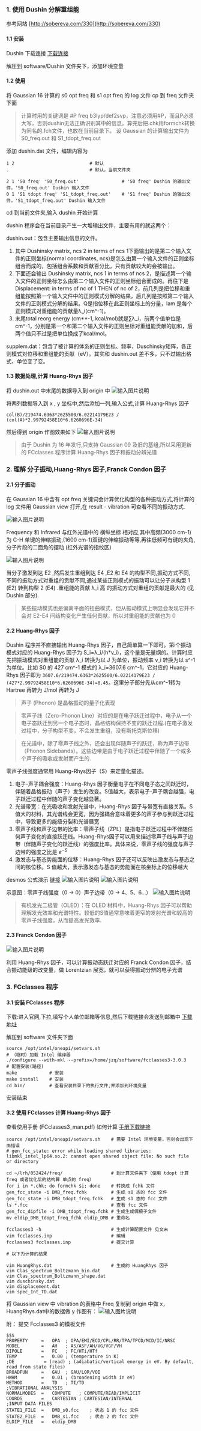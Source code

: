 ### 1. 使用 Dushin 分解重组能

参考网站 [http://sobereva.com/330](http://sobereva.com/330)
#### 1.1 安装

Dushin 下载连接 [下载连接](http://bbs.keinsci.com/forum.php?mod=attachment&aid=NDY5Nnw4M2FiOTliM3wxNzE2OTQ1Mzc5fDYzNTEzfDM0MDc%3D)

解压到 software/Dushin 文件夹下，添加环境变量

#### 1.2 使用

将 Gaussian 16 计算的 s0 opt freq 和 s1 opt freq 的 log 文件 cp 到 freq 文件夹下面
> 计算时用的关键词是 #P freq b3lyp/def2svp，注意必须用#P，而且P必须大写，否则dushin无法正确识别其中的信息。算完后把.chk用formchk转换为同名的.fch文件，也放在当前目录下。
设 Gaussian 的计算输出文件为 S0_freq.out 和 S1_tdopt_freq.out

添加 dushin.dat 文件，编辑内容为

```
1 2                            # 默认
.                              # 默认，当前文件夹

2 1 'S0 freq' 'S0_freq.out'                # 'S0 freq' Dushin 的输出文件，'S0_freq.out' Dushin 输入文件
0 1 'S1 tdopt freq' 'S1_tdopt_freq.out'    # 'S1 freq' Dushin 的输出文件，'S1_tdopt_freq.out' Dushin 输入文件
```
cd 到当前文件夹,输入 dushin 开始计算

dushin 程序会在当前目录产生一大堆输出文件，主要有用的就这两个：

dushin.out：包含主要输出信息的文件。
1. 其中 Dushinsky matrix, ncs 2 in terms of ncs 1下面输出的是第二个输入文件的正则坐标(normal coordinates, ncs)是怎么由第一个输入文件的正则坐标组合而成的，包括组合系数和贡献百分比，只有贡献较大的会被输出。
2. 下面还会输出 Dushinsky matrix, ncs 1 in terms of ncs 2，是描述第一个输入文件的正则坐标怎么由第二个输入文件的正则坐标组合而成的。再往下是Displacement: in terms of nc of 1 THEN of nc of 2，前几列是把位移和重组能按照第一个输入文件中的正则模式分解的结果，后几列是按照第二个输入文件的正则模式分解的结果。Q是指位移在此正则坐标上的分量，lam 是每个正则模式对重组能的贡献量λ_i(cm^-1)。
3. 末尾total reorg energy (cm**-1, kcal/mol)就是∑λ_i，前两个值单位是cm^-1，分别是第一个和第二个输入文件的正则坐标对重组能贡献的加和，后两个值只不过是把单位换成了kcal/mol。

supplem.dat：包含了被计算的体系的正则坐标、频率，Duschinsky矩阵，各正则模式对位移和重组能的贡献（eV）。其实和 dushin.out 差不多，只不过输出格式、单位变了变。

#### 1.3 数据处理,计算 Huang-Rhys 因子

将 dushin.out 中末尾的数据导入到 origin 中
![输入图片说明](img/%E5%BE%AE%E4%BF%A1%E6%88%AA%E5%9B%BE_20240529115403.png)

将两列数据导入到 x , y 坐标中,然后添加一列,输入公式,计算 Huang-Rhys 因子
```
col(B)/219474.6363*2625500/6.02214179E23 / (col(A)*2.99792458E10*6.6260696E-34)
```
然后得到 origin 作图效果如下
![输入图片说明](img/%E5%BE%AE%E4%BF%A1%E6%88%AA%E5%9B%BE_20240529195512.jpg)

> 由于 Dushin 为 16 年发行,只支持 Gaussian 09 及旧的基组,所以采用更新的 FCclasses 程序计算 Huang-Rhys 因子和振动分辨光谱

### 2. 理解 分子振动,Huang-Rhys 因子,Franck Condon 因子

#### 2.1 分子振动

在 Gaussian 16 中含有 opt freq 关键词会计算优化构型的各种振动方式,将计算的 log 文件用 Gaussian view 打开,在 result - vibration 可查看不同的振动方式.

![输入图片说明](img/%E5%BE%AE%E4%BF%A1%E6%88%AA%E5%9B%BE_20240529192808.jpg)

Frequency 和 Infrared 与红外光谱中的 横纵坐标 相对应,其中高频(3000 cm-1)为 C-H 单键的伸缩振动,(1600 cm-1)双键的伸缩振动等等,再往低频可有键的夹角,分子片段的二面角的摆动 (红外光谱的指纹区)

![输入图片说明](img/20160531072805_55914.png) 

当分子激发到达 E2 ,然后发生重组到达 E4 ,E2 和 E4 的构型不同,振动方式不同,不同的振动方式对重组的贡献不同,通过某些正则模式的振动可以让分子从构型 1 (E2) 转到构型 2 (E4) .重组能的贡献 λ_i 高 的振动方式对重组的贡献是最大的 (见 Dushin 部分).
> 某些振动模式也是偏离平面的扭曲模式，但从振动模式上明显会发现它并不会对 E2-E4 间结构变化产生任何贡献，所以对重组能的贡献也为 0

#### 2.2 Huang-Rhys 因子

Dushin 程序并不直接输出 Huang-Rhys 因子，自己简单算一下即可。第i个振动模式对应的 Huang-Rhys 因子为 S_i=λ_i/(h*ν_i)，这个量是无量纲的。计算时应先把振动模式对重组能的贡献 λ_i 转换为以 J 为单位，振动频率 ν_i 转换为以 s^-1 为单位。比如 S0 的 427 cm^-1 模式的 λ_i=3607.6 cm^-1，它对应的 Huang-Rhys 因子即为 
`3607.6/219474.6363*2625500/6.02214179E23 / (427*2.99792458E10*6.6260696E-34)=8.45`。这里分子部分先从cm^-1转为 Hartree 再转为 J/mol 再转为 J

> 声子 (Phonon) 是晶格振动的量子化表现

> 零声子线（Zero-Phonon Line）对应的是在电子跃迁过程中，电子从一个电子态跃迁到另一个电子态时，晶格结构保持不变的跃迁过程.(在电子激发过程中，分子构型不变，不会发生重组，没有斯托克斯位移)

> 在光谱中，除了零声子线之外，还会出现伴随声子的跃迁，称为声子边带（Phonon Sidebands）。这些边带是由于电子跃迁过程中伴随了一个或多个声子的吸收或发射而产生的.

零声子线强度通常用 Huang-Rhys因子（S）来定量化描述。
1. 电子-声子耦合强度：Huang-Rhys 因子衡量电子在不同电子态之间跃迁时，伴随着晶格振动（声子）发生的改变。S值越大，表示电子-声子耦合越强，电子跃迁过程中伴随的声子变化越显著。
2. 光谱带宽：在光吸收和发射光谱中，Huang-Rhys 因子与带宽有直接关系。S值大的材料，其光谱线会更宽，因为强耦合意味着更多的声子参与到跃迁过程中，导致更多的能级分裂和光谱展宽
3. 零声子线和声子边带的比率：零声子线（ZPL）是指电子跃迁过程中不伴随任何声子变化的直接跃迁线。Huang-Rhys因子可以用来描述零声子线与声子边带（伴随声子变化的跃迁线）的强度比率。具体来说，零声子线的强度与声子边带的强度之比是 $e^{-S}$
4. 激发态与基态势能面的位移：Huang-Rhys 因子还可以反映出激发态与基态之间的核位移。S 值越大，表示激发态与基态的势能面在核坐标上的位移越大

desmos 公式演示 [链接](https://www.desmos.com/calculator)
![输入图片说明](img/%E5%BE%AE%E4%BF%A1%E6%88%AA%E5%9B%BE_20240529173412.jpg)
![输入图片说明](img/%E5%BE%AE%E4%BF%A1%E6%88%AA%E5%9B%BE_20240529173454.jpg)

示意图：零声子线强度（0 → 0）声子边带（0 → 4、5、6...）
![输入图片说明](img/A-Schematic-representation-of-the-absorption-and-fluorescence-spectra-corresponding-to.png)
> 有机发光二极管（OLED）：在 OLED 材料中，Huang-Rhys 因子可以帮助理解发光效率和光谱特性。较低的S值通常意味着更窄的发射光谱和较高的零声子线强度，从而提高发光效率.

#### 2.3 Franck Condon 因子

![输入图片说明](img/OIP.jpg)

利用 Huang-Rhys 因子，可以计算振动态跃迁对应的 Franck Condon 因子，结合振动能级的改变量，做 Lorentzian 展宽，就可以获得振动分辨的电子光谱

### 3. FCclasses 程序

#### 3.1 安装 FCclasses 程序

下载:进入官网,下拉,填写个人单位邮箱等信息,然后下载链接会发送到邮箱中
[下载地址](https://nextcloud.area.fi.cnr.it/index.php/s/ZrWCgwSCwb8f94z)

解压到 software 文件夹下面

```
source /opt/intel/oneapi/setvars.sh                                   # （临时）加载 Intel 编译器
./configure --with-mkl --prefix=/home/jzq/software/fcclasses3-3.0.3   # 配置安装(路径)
make            # 安装
make install    # 安装
cd bin/         # 查看安装目录下的执行文件,并添加到环境变量
```
安装结束

#### 3.2 使用 FCclasses 计算 Huang-Rhys 因子

查看使用手册 (FCclasses3_man.pdf) 如何计算 [手册下载链接](http://nextcloud.area.fi.cnr.it/index.php/s/YAJc9WCY78g7Mt7)
```
source /opt/intel/oneapi/setvars.sh    # 需要 Intel 环境变量，否则会出现下面错误
# gen_fcc_state: error while loading shared libraries: libmkl_intel_lp64.so.2: cannot open shared object file: No such file or directory

cd ~/lrh/052424/freq/                  # 到计算文件夹下（使用 tdopt 计算 freq 或者优化后的结构算 单点的 freq）
for i in *.chk; do formchk $i; done    # 转换成 fchk 文件
gen_fcc_state -i DMB_freq.fchk         # 生成 s0 态的 fcc 文件
gen_fcc_state -i DMB_tdopt_freq.fchk   # 生成 s1 态的 fcc 文件
ls *.fcc                               # 查看 fcc 文件
gen_fcc_dipfile -i DMB_tdopt_freq.fchk # 生成生成偶极子文件
mv eldip_DMB_tdopt_freq_fchk eldip_DMB # 重命名

fcclasses3 -h                          # 生成计算配置文件 见文末
vim fcclasses.inp                      # 编辑
fcclasses3 fcclasses.inp               # 提交计算

# 以下为计算的结果

vim HuangRhys.dat                      # 生成的 HuangRhys 因子
vim Clas_spectrum_Boltzmann_bin.dat
vim Clas_spectrum_Boltzmann_shape.dat
vim duschinsky.dat
vim displacement.dat
vim spec_Int_TD.dat

```
将 Gaussian view 中 vibration 的表格中 Freq 复制到 origin 中做 x，HuangRhys.dat中的数据做 y 作图有：
![输入图片说明](img/91e0a33b7bd71ee82a1bd20cad4d7dd.png)


附： 提交 Fcclasses3 的模板文件
```
$$$
PROPERTY     =   OPA  ; OPA/EMI/ECD/CPL/RR/TPA/TPCD/MCD/IC/NRSC
MODEL        =   AH   ; AS/ASF/AH/VG/VGF/VH
DIPOLE       =   FC   ; FC/HTi/HTf
TEMP         =   0.00 ; (temperature in K) 
;DE           = (read) ; (adiabatic/vertical energy in eV. By default, read from state files) 
BROADFUN     =   GAU  ; GAU/LOR/VOI
HWHM         =   0.01 ; (broadening width in eV)
METHOD       =   TD   ; TI/TD
;VIBRATIONAL ANALYSIS 
NORMALMODES  =   COMPUTE   ; COMPUTE/READ/IMPLICIT
COORDS       =   CARTESIAN ; CARTESIAN/INTERNAL
;INPUT DATA FILES 
STATE1_FILE  =   DMB_s0.fcc    ; 状态 1 的 fcc 文件
STATE2_FILE  =   DMB_s1.fcc    ; 状态 2 的 fcc 文件
ELDIP_FILE   =   eldip_DMB
```























